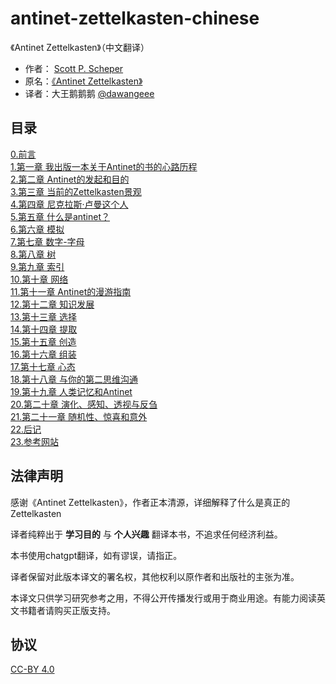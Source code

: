 # antinet-zettelkasten-chinese
《Antinet Zettelkasten》（中文翻译） 

- 作者： [Scott P. Scheper](https://www.youtube.com/@scottscheper) 
- 原名：[《Antinet Zettelkasten》](https://www.amazon.com/Antinet-Zettelkasten-Knowledge-Prolific-Researcher-ebook/dp/B0BPN3W6RP) 
- 译者：大王鹅鹅鹅 [@dawangeee](https://github.com/dawangeee)  

## 目录

[0.前言](./zettelkasten/0.前言.md)    
[1.第一章 我出版一本关于Antinet的书的心路历程](./zettelkasten/1.第一章%20我出版一本关于Antinet的书的心路历程.md)   
[2.第二章  Antinet的发起和目的](./zettelkasten/2.第二章%20%20Antinet的发起和目的.md)  
[3.第三章 当前的Zettelkasten景观](./zettelkasten/3.第三章%20当前的Zettelkasten景观.md)  
[4.第四章 尼克拉斯·卢曼这个人](./zettelkasten/4.第四章%20尼克拉斯·卢曼这个人.md)  
[5.第五章 什么是antinet？](./zettelkasten/5.第五章%20什么是antinet？.md)  
[6.第六章 模拟](./zettelkasten/6.第六章%20模拟.md)  
[7.第七章 数字-字母](./zettelkasten/7.第七章%20数字-字母.md)  
[8.第八章 树](./zettelkasten/8.第八章%20树.md)  
[9.第九章 索引](./zettelkasten/9.第九章%20索引.md)  
[10.第十章 网络](./zettelkasten/10.第十章%20网络.md)  
[11.第十一章 Antinet的漫游指南](./zettelkasten/11.第十一章%20Antinet的漫游指南.md)  
[12.第十二章 知识发展](./zettelkasten/12.第十二章%20知识发展.md)  
[13.第十三章 选择](./zettelkasten/13.第十三章%20选择.md)  
[14.第十四章 提取](./zettelkasten/14.第十四章%20提取.md)  
[15.第十五章 创造](./zettelkasten/15.第十五章%20创造.md)  
[16.第十六章 组装](./zettelkasten/16.第十六章%20组装.md)  
[17.第十七章 心态](./zettelkasten/17.第十七章%20心态.md)  
[18.第十八章 与你的第二思维沟通](./zettelkasten/18.第十八章%20与你的第二思维沟通.md)  
[19.第十九章 人类记忆和Antinet](./zettelkasten/19.第十九章%20人类记忆和Antinet.md)  
[20.第二十章 演化、感知、透视与反刍](./zettelkasten/20.第二十章%20演化、感知、透视与反刍.md)  
[21.第二十一章  随机性、惊喜和意外](./zettelkasten/21.第二十一章%20%20随机性、惊喜和意外.md)  
[22.后记](./zettelkasten/22%20后记.md)  
[23.参考网站](./zettelkasten/23.参考网站.md)   
   


## 法律声明

感谢《Antinet Zettelkasten》，作者正本清源，详细解释了什么是真正的Zettelkasten

译者纯粹出于 **学习目的** 与 **个人兴趣** 翻译本书，不追求任何经济利益。

本书使用chatgpt翻译，如有谬误，请指正。

译者保留对此版本译文的署名权，其他权利以原作者和出版社的主张为准。

本译文只供学习研究参考之用，不得公开传播发行或用于商业用途。有能力阅读英文书籍者请购买正版支持。


## 协议

[CC-BY 4.0](https://github.com/dawangeee/antinet-zettelkasten-chinese/blob/main/LICENSE)
